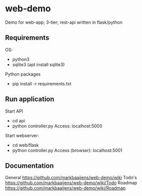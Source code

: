# web-demo
Demo for web-app; 3-tier; rest-api written in flask/python

## Requirements
OS:
- python3
- sqlite3 (apt install sqlite3)

Python packages
- pip install -r requirements.txt

## Run application
Start API
- cd api
- python controller.py
Access: localhost:5000

Start webserver:
- cd web/flask
- python controller.py
Access (browser): localhost:5001

## Documentation
General https://github.com/markbaaijens/web-demo/wiki
Todo's https://github.com/markbaaijens/web-demo/wiki/Todo
Roadmap https://github.com/markbaaijens/web-demo/wiki/Roadmap

